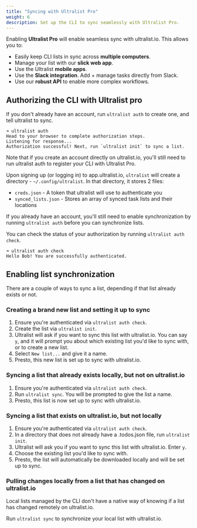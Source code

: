 ```yaml
---
title: "Syncing with Ultralist Pro"
weight: 6
description: Set up the CLI to sync seamlessly with Ultralist Pro.
---
```


Enabling **Ultralist Pro** will enable seamless sync with ultralist.io.  This allows you to:

* Easily keep CLI lists in sync across **multiple computers**.
* Manage your list with our **slick web app**.
* Use the Ultralist **mobile apps**.
* Use the **Slack integration**.  Add + manage tasks directly from Slack.
* Use our **robust API** to enable more complex workflows.

## Authorizing the CLI with Ultralist pro

If you don't already have an account, run `ultralist auth` to create one, and tell ultralist to sync.

```
➜ ultralist auth
Head to your browser to complete authorization steps.
Listening for response...
Authorization successful! Next, run `ultralist init` to sync a list.
```

Note that if you create an account directly on ultralist.io, you'll still need to run ultralist auth to register your CLI with Ultralist Pro.

Upon signing up (or logging in) to app.ultralist.io, `ultralist` will create a directory - `~/.config/ultralist`. In that directory, it stores 2 files:

* `creds.json` - A token that ultralist will use to authenticate you
* `synced_lists.json` - Stores an array of synced task lists and their locations

If you already have an account, you'll still need to enable synchronization by running `ultralist auth` before you can synchronize lists.

You can check the status of your authorization by running `ultralist auth check`.

```
➜ ultralist auth check
Hello Bob! You are successfully authenticated.
```

## Enabling list synchronization

There are a couple of ways to sync a list, depending if that list already exists or not.

### Creating a brand new list and setting it up to sync

1. Ensure you're authenticated via `ultralist auth check`.
2. Create the list via `ultralist init`.
3. Ultralist will ask if you want to sync this list with ultralist.io. You can say `y`, and it will prompt you about which existing list you'd like to sync with, or to create a new list.
4. Select `New list...` and give it a name.
5. Presto, this new list is set up to sync with ultralist.io.


### Syncing a list that already exists locally, but not on ultralist.io

1. Ensure you're authenticated via `ultralist auth check`.
2. Run `ultralist sync`. You will be prompted to give the list a name.
3. Presto, this list is now set up to sync with ultralist.io.

### Syncing a list that exists on ultralist.io, but not locally

1. Ensure you're authenticated via `ultralist auth check`.
2. In a directory that does not already have a .todos.json file, run `ultralist init`.
3. Ultralist will ask you if you want to sync this list with ultralist.io. Enter `y`.
4. Choose the existing list you'd like to sync with.
5. Presto, the list will automatically be downloaded locally and will be set up to sync.

### Pulling changes locally from a list that has changed on ultralist.io

Local lists managed by the CLI don't have a native way of knowing if a list has changed remotely on ultralist.io.

Run `ultralist sync` to synchronize your local list with ultralist.io.

